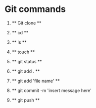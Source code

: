 # Git commands
1. ** Git clone ** 
<!-- Create a working copy of a local repository  -->
2. ** cd **
<!-- Use this command to change the directory -->
3. ** ls **
<!-- List the content of your current working directory  -->
4. ** touch **
<!-- Creates a new file -->
5. ** git status **
<!-- List the files you've changed and those you still need to add or commit -->
6. ** git add . ** 
<!-- Add all files to index -->
7. ** git add 'file name' ** 
<!-- Add a specific file to index  -->
8. ** git commit -m 'insert message here'
<!-- Record changes that are still local at this point  -->
9. ** git push ** 
<!-- Push all branches to your REMOTE repository -->
